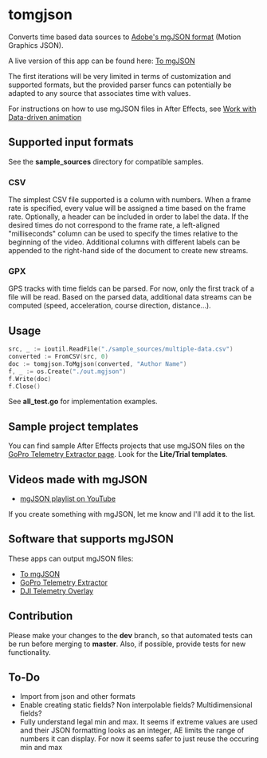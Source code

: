# tomgjson

Converts time based data sources to [Adobe's mgJSON format](https://github.com/JuanIrache/mgjson) (Motion Graphics JSON).

A live version of this app can be found here: [To mgJSON](https://goprotelemetryextractor.com/csv-gpx-to-mgjson/)

The first iterations will be very limited in terms of customization and supported formats, but the provided parser funcs can potentially be adapted to any source that associates time with values.

For instructions on how to use mgJSON files in After Effects, see [Work with Data-driven animation](https://helpx.adobe.com/after-effects/using/data-driven-animations.html)

## Supported input formats

See the **sample_sources** directory for compatible samples.

### CSV

The simplest CSV file supported is a column with numbers. When a frame rate is specified, every value will be assigned a time based on the frame rate. Optionally, a header can be included in order to label the data. If the desired times do not correspond to the frame rate, a left-aligned "milliseconds" column can be used to specify the times relative to the beginning of the video. Additional columns with different labels can be appended to the right-hand side of the document to create new streams.

### GPX

GPS tracks with time fields can be parsed. For now, only the first track of a file will be read. Based on the parsed data, additional data streams can be computed (speed, acceleration, course direction, distance...).

## Usage

```go
src, _ := ioutil.ReadFile("./sample_sources/multiple-data.csv")
converted := FromCSV(src, 0)
doc := tomgjson.ToMgjson(converted, "Author Name")
f, _ := os.Create("./out.mgjson")
f.Write(doc)
f.Close()
```

See **all_test.go** for implementation examples.

## Sample project templates

You can find sample After Effects projects that use mgJSON files on the [GoPro Telemetry Extractor page](https://goprotelemetryextractor.com). Look for the **Lite/Trial templates**.

## Videos made with mgJSON

- [mgJSON playlist on YouTube](https://www.youtube.com/playlist?list=PLgoeWSWqXedI7FbZccAEudt2_t8qPX0Px)

If you create something with mgJSON, let me know and I'll add it to the list.

## Software that supports mgJSON

These apps can output mgJSON files:

- [To mgJSON](https://goprotelemetryextractor.com/csv-gpx-to-mgjson/)
- [GoPro Telemetry Extractor](https://goprotelemetryextractor.com)
- [DJI Telemetry Overlay](https://djitelemetryoverlay.com)

## Contribution

Please make your changes to the **dev** branch, so that automated tests can be run before merging to **master**. Also, if possible, provide tests for new functionality.

## To-Do

- Import from json and other formats
- Enable creating static fields? Non interpolable fields? Multidimensional fields?
- Fully understand legal min and max. It seems if extreme values are used and their JSON formatting looks as an integer, AE limits the range of numbers it can display. For now it seems safer to just reuse the occuring min and max
